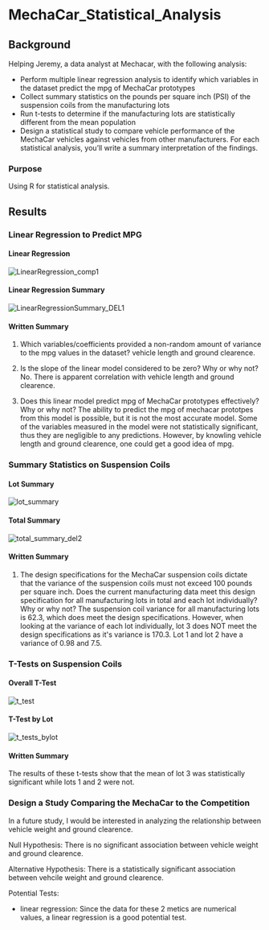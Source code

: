 # MechaCar_Statistical_Analysis

## Background
Helping Jeremy, a data analyst at Mechacar, with the following analysis:
* Perform multiple linear regression analysis to identify which variables in the dataset predict the mpg of MechaCar prototypes
* Collect summary statistics on the pounds per square inch (PSI) of the suspension coils from the manufacturing lots
* Run t-tests to determine if the manufacturing lots are statistically different from the mean population
* Design a statistical study to compare vehicle performance of the MechaCar vehicles against vehicles from other manufacturers. For each statistical analysis, you’ll write a summary interpretation of the findings.

### Purpose
Using R for statistical analysis.

## Results

### Linear Regression to Predict MPG

#### Linear Regression

![LinearRegression_comp1](https://user-images.githubusercontent.com/105028515/200157108-31a78ebe-862c-45de-877f-53fd31fe61e7.png)

#### Linear Regression Summary
![LinearRegressionSummary_DEL1](https://user-images.githubusercontent.com/105028515/200157110-b070af1d-6e57-4b23-9d2a-4893d1e9e21d.png)

#### Written Summary
1. Which variables/coefficients provided a non-random amount of variance to the mpg values in the dataset?
vehicle length and ground clearence. 

2. Is the slope of the linear model considered to be zero? Why or why not?
No. There is apparent correlation with vehicle length and ground clearence.

3. Does this linear model predict mpg of MechaCar prototypes effectively? Why or why not?
The ability to predict the mpg of mechacar prototpes from this model is possible, but it is not the most accurate model. Some of the variables measured in the model were not statistically significant, thus they are negligible to any predictions. However, by knowling vehicle length and ground clearence, one could get a good idea of mpg. 

### Summary Statistics on Suspension Coils

#### Lot Summary
![lot_summary](https://user-images.githubusercontent.com/105028515/200157174-ad94072f-5ce2-4c38-8030-fff8fd353ec4.png)
#### Total Summary
![total_summary_del2](https://user-images.githubusercontent.com/105028515/200157176-b27541ca-8a99-478c-8ecf-658b3d74fe73.png)

#### Written Summary

1. The design specifications for the MechaCar suspension coils dictate that the variance of the suspension coils must not exceed 100 pounds per square inch. Does the current manufacturing data meet this design specification for all manufacturing lots in total and each lot individually? Why or why not?
The suspension coil variance for all manufacturing lots is 62.3, which does meet the design specifications. However, when looking at the variance of each lot individually, lot 3 does NOT meet the design specifications as it's variance is 170.3. Lot 1 and lot 2 have a variance of 0.98 and 7.5.


### T-Tests on Suspension Coils

#### Overall T-Test
![t_test](https://user-images.githubusercontent.com/105028515/200157115-9022e831-4f5e-4bee-b727-d7c49165f4ee.png)

#### T-Test by Lot 
![t_tests_bylot](https://user-images.githubusercontent.com/105028515/200157118-8d7bbe0e-b72f-474a-8274-f876a08a955f.png)

#### Written Summary
The results of these t-tests show that the mean of lot 3 was statistically significant while lots 1 and 2 were not. 

### Design a Study Comparing the MechaCar to the Competition

In a future study, I would be interested in analyzing the relationship between vehicle weight and ground clearence. 

Null Hypothesis: There is no significant association between vehicle weight and ground clearence.

Alternative Hypothesis: There is a statistically significant association between vehcile weight and ground clearence.

Potential Tests:
- linear regression: Since the data for these 2 metics are numerical values, a linear regression is a good potential test. 
